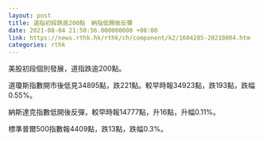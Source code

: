 ```yaml
---
layout: post
title: 道指初段跌逾200點　納指低開後反彈
date: 2021-08-04 21:50:56.000000000 +08:00
link: https://news.rthk.hk/rthk/ch/component/k2/1604285-20210804.htm
categories: rthk
---
```


美股初段個別發展，道指跌逾200點。

道瓊斯指數開市後低見34895點，跌221點。較早時報34923點，跌193點，跌幅0.55%。

納斯達克指數低開後反彈，較早時報14777點，升16點，升幅0.11%。

標準普爾500指數報4409點，跌13點，跌幅0.3%。
